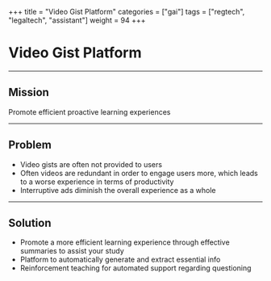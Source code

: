 +++
title = "Video Gist Platform"
categories = ["gai"]
tags = ["regtech", "legaltech", "assistant"]
weight = 94
+++

# Video Gist Platform

---

## Mission

Promote efficient proactive learning experiences

---

## Problem

- Video gists are often not provided to users
- Often videos are redundant in order to engage users more, which leads to a worse experience in terms of productivity
- Interruptive ads diminish the overall experience as a whole

---

## Solution

- Promote a more efficient learning experience through effective summaries to assist your study
- Platform to automatically generate and extract essential info
- Reinforcement teaching for automated support regarding questioning
